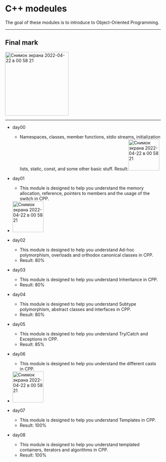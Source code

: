 # C++ modeules

The goal of these modules is to introduce to Object-Oriented Programming.

---
## Final mark
<img width="205" alt="Снимок экрана 2022-04-22 в 00 58 21" src="https://user-images.githubusercontent.com/36243405/164558753-31821c2e-4888-4094-af89-8490b15a9bd0.png">

---
- day00 
  - Namespaces, classes, member functions, stdio streams, initialization lists, static, const, and some other basic stuff.
Result:<img width="100" alt="Снимок экрана 2022-04-22 в 00 58 21" src="https://user-images.githubusercontent.com/36243405/164559144-2300ed3c-ffc4-46cf-9b61-dccce2a87742.png">

- day01
  - This module is designed to help you understand the memory allocation, reference, pointers to members and the usage of the switch in CPP.
 - <img width="100" alt="Снимок экрана 2022-04-22 в 00 58 21" src="https://user-images.githubusercontent.com/36243405/164559144-2300ed3c-ffc4-46cf-9b61-dccce2a87742.png">
- day02
  - This module is designed to help you understand Ad-hoc polymorphism, overloads and orthodox canonical classes in CPP.
  - Result: 80%
- day03
  - This module is designed to help you understand Inheritance in CPP.
  - Result: 80%
- day04
  - This module is designed to help you understand Subtype polymorphism, abstract classes and interfaces in CPP.
  - Result: 80%
- day05
  - This module is designed to help you understand Try/Catch and Exceptions in CPP.
  - Result: 85%
- day06
  - This module is designed to help you understand the different casts in CPP.
 - <img width="100" alt="Снимок экрана 2022-04-22 в 00 58 21" src="https://user-images.githubusercontent.com/36243405/164559144-2300ed3c-ffc4-46cf-9b61-dccce2a87742.png">
- day07
  - This module is designed to help you understand Templates in CPP.
  - Result: 100%
- day08
  - This module is designed to help you understand templated containers, iterators and algorithms in CPP.
  - Result: 100%
